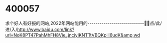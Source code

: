 # 400057
求个好人有好报的网站,2022年网站能用的----------------------------🥩🥩点/此/进/入/http://www.baidu.com/link?url=NoK8PT47PahMhFH8Vie_jnciyIKNTTtVBQKpill6udK&amp;wd
